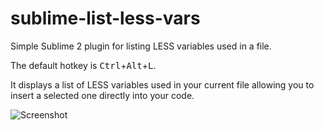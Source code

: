 sublime-list-less-vars
======================

Simple Sublime 2 plugin for listing LESS variables used in a file.

The default hotkey is <kbd>Ctrl</kbd>+<kbd>Alt</kbd>+<kbd>L</kbd>.

It displays a list of LESS variables used in your current file allowing you to insert a selected one directly into your code.

![Screenshot](http://i40.tinypic.com/34gn7zs.png)